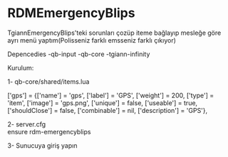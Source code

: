 # RDMEmergencyBlips

TgiannEmergencyBlips'teki sorunları çozüp iteme bağlayıp mesleğe göre ayrı menü yaptım(Polisseniz farklı emsseniz farklı çıkıyor)

Depencedies
-qb-input
-qb-core
-tgiann-infinity

Kurulum:

1- qb-core/shared/items.lua

['gps'] 		 				 = {['name'] = 'gps', 							['label'] = 'GPS', 						['weight'] = 200, 		['type'] = 'item', 		['image'] = 'gps.png', 					['unique'] = false, 		['useable'] = true, 	['shouldClose'] = false,   	['combinable'] = nil,   	['description'] = 'GPS'},

2- server.cfg                                                                                                      
ensure rdm-emergencyblips

3- Sunucuya giriş yapın
